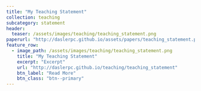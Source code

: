 ```yaml
---
title: "My Teaching Statement"
collection: teaching
subcategory: statement
header: 
  teaser: /assets/images/teaching/teaching_statement.png
paperurl: "http://daslerpc.github.io/assets/papers/teaching_statement.pdf"
feature_row: 
  - image_path: /assets/images/teaching/teaching_statement.png
    title: "My Teaching Statement"
    excerpt: "Excerpt"
    url: "http://daslerpc.github.io/teaching/teaching_statement"
    btn_label: "Read More"
    btn_class: "btn--primary"
---
```


